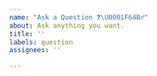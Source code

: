 ```yaml
---
name: "Ask a Question ❓\U0001F64B‍♂️"
about: Ask anything you want.
title: ''
labels: question
assignees: ''

---
```


<!-- 
    Please, consider asking technical stuff on StackOverflow, 
    so more people can help you and link the question in here. 
    Recommended tags: zxing-js, zxing and javascript
    The zxing-js is a watched by us tag, so we get notified when someone uses it!
-->

<!--
Hey! Are you loving ZXing for JS? 

We do the best we can to support this lib, but we can't dedicate full time to it due to financial reasons.
We'd love to be able to be more present on the project, not only on our spare time. If you'd like to help
please consider supporting us via any of the sponsor links or simply opencollective.com/zxing-js .

Or just say thanks, that's much appreciated as well! And will fill our hearts. 🖤

Thank you and good luck!
-->
